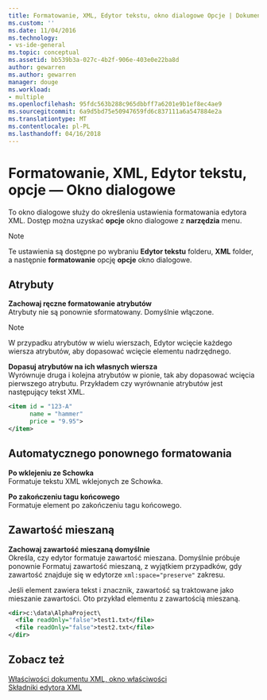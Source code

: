 ```yaml
---
title: Formatowanie, XML, Edytor tekstu, okno dialogowe Opcje | Dokumentacja firmy Microsoft
ms.custom: ''
ms.date: 11/04/2016
ms.technology:
- vs-ide-general
ms.topic: conceptual
ms.assetid: bb539b3a-027c-4b2f-906e-403e0e22ba8d
author: gewarren
ms.author: gewarren
manager: douge
ms.workload:
- multiple
ms.openlocfilehash: 95fdc563b288c965dbbff7a6201e9b1ef8ec4ae9
ms.sourcegitcommit: 6a9d5bd75e50947659fd6c837111a6a547884e2a
ms.translationtype: MT
ms.contentlocale: pl-PL
ms.lasthandoff: 04/16/2018
---
```

# <a name="formatting-xml-text-editor-options-dialog-box"></a>Formatowanie, XML, Edytor tekstu, opcje — Okno dialogowe
To okno dialogowe służy do określenia ustawienia formatowania edytora XML. Dostęp można uzyskać **opcje** okno dialogowe z **narzędzia** menu.  
  
> [!NOTE]
>  Te ustawienia są dostępne po wybraniu **Edytor tekstu** folderu, **XML** folder, a następnie **formatowanie** opcję **opcje** okno dialogowe.  
  
## <a name="attributes"></a>Atrybuty  
 **Zachowaj ręczne formatowanie atrybutów**  
 Atrybuty nie są ponownie sformatowany. Domyślnie włączone.  
  
> [!NOTE]
>  W przypadku atrybutów w wielu wierszach, Edytor wcięcie każdego wiersza atrybutów, aby dopasować wcięcie elementu nadrzędnego.  
  
 **Dopasuj atrybutów na ich własnych wiersza**  
 Wyrównuje druga i kolejna atrybutów w pionie, tak aby dopasować wcięcia pierwszego atrybutu. Przykładem czy wyrównanie atrybutów jest następujący tekst XML.  
  
```xml
<item id = "123-A"  
      name = "hammer"  
      price = "9.95">  
</item>  
```
  
## <a name="auto-reformat"></a>Automatycznego ponownego formatowania  
 **Po wklejeniu ze Schowka**  
 Formatuje tekstu XML wklejonych ze Schowka.  
  
 **Po zakończeniu tagu końcowego**  
 Formatuje element po zakończeniu tagu końcowego.  
  
## <a name="mixed-content"></a>Zawartość mieszaną  
 **Zachowaj zawartość mieszaną domyślnie**  
 Określa, czy edytor formatuje zawartość mieszana. Domyślnie próbuje ponownie Formatuj zawartość mieszaną, z wyjątkiem przypadków, gdy zawartość znajduje się w edytorze `xml:space="preserve"` zakresu.  
  
 Jeśli element zawiera tekst i znacznik, zawartość są traktowane jako mieszanie zawartości. Oto przykład elementu z zawartością mieszaną.  
  
```xml
<dir>c:\data\AlphaProject\  
  <file readOnly="false">test1.txt</file>  
  <file readOnly="false">test2.txt</file>  
</dir>  
```
  
## <a name="see-also"></a>Zobacz też  
 [Właściwości dokumentu XML, okno właściwości](../xml-tools/xml-document-properties-properties-window.md)   
 [Składniki edytora XML](../xml-tools/xml-editor-components.md)